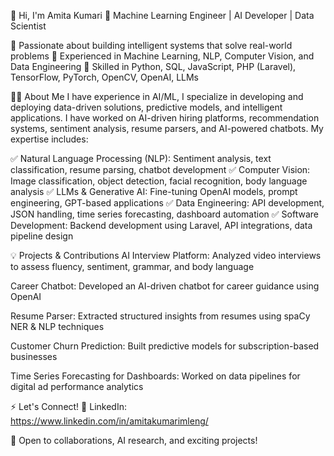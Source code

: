 👋 Hi, I'm Amita Kumari
🚀 Machine Learning Engineer | AI Developer | Data Scientist 

🔹 Passionate about building intelligent systems that solve real-world problems
🔹 Experienced in Machine Learning, NLP, Computer Vision, and Data Engineering
🔹 Skilled in Python, SQL, JavaScript, PHP (Laravel), TensorFlow, PyTorch, OpenCV, OpenAI, LLMs

👨‍💻 About Me
I have experience in AI/ML, I specialize in developing and deploying data-driven solutions, predictive models, and intelligent applications. I have worked on AI-driven hiring platforms, recommendation systems, sentiment analysis, resume parsers, and AI-powered chatbots. My expertise includes:

✅ Natural Language Processing (NLP): Sentiment analysis, text classification, resume parsing, chatbot development
✅ Computer Vision: Image classification, object detection, facial recognition, body language analysis
✅ LLMs & Generative AI: Fine-tuning OpenAI models, prompt engineering, GPT-based applications
✅ Data Engineering: API development, JSON handling, time series forecasting, dashboard automation
✅ Software Development: Backend development using Laravel, API integrations, data pipeline design

💡 Projects & Contributions
AI Interview Platform: Analyzed video interviews to assess fluency, sentiment, grammar, and body language

Career Chatbot: Developed an AI-driven chatbot for career guidance using OpenAI

Resume Parser: Extracted structured insights from resumes using spaCy NER & NLP techniques

Customer Churn Prediction: Built predictive models for subscription-based businesses

Time Series Forecasting for Dashboards: Worked on data pipelines for digital ad performance analytics

⚡ Let's Connect!
🔗 LinkedIn: https://www.linkedin.com/in/amitakumarimleng/

🚀 Open to collaborations, AI research, and exciting projects!
